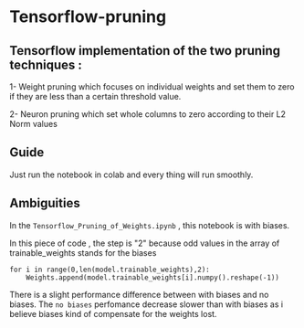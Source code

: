 # Tensorflow-pruning
## Tensorflow implementation of the two pruning techniques :
1- Weight pruning which focuses on individual weights and set them to zero if they are less than a certain threshold value. 

2- Neuron pruning which set whole columns to zero according to their L2 Norm values

## Guide
Just run the notebook in colab and every thing will run smoothly.

## Ambiguities
In the `Tensorflow_Pruning_of_Weights.ipynb` , this notebook is with biases.

In this piece of code , the step is "2" because odd values in the array of trainable_weights stands for the biases
```
for i in range(0,len(model.trainable_weights),2):
    Weights.append(model.trainable_weights[i].numpy().reshape(-1))
```

There is a slight performance difference between with biases and no biases. The `no biases` perfomance decrease slower than with biases as i believe biases kind of compensate for the weights lost.
